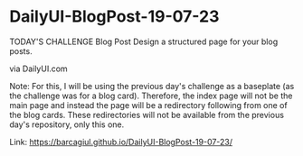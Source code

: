 # DailyUI-BlogPost-19-07-23
TODAY'S CHALLENGE
Blog Post
Design a structured page for your blog posts.

via DailyUI.com

Note: For this, I will be using the previous day's challenge as a
baseplate (as the challenge was for a blog card). Therefore, 
the index page will not be the main page and instead the page will
be a redirectory following from one of the blog cards. 
These redirectories will not be available from the previous
day's repository, only this one.

Link: https://barcagiul.github.io/DailyUI-BlogPost-19-07-23/
